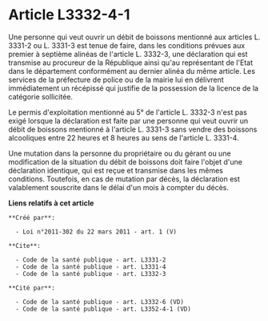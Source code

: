 # Article L3332-4-1

Une personne qui veut ouvrir un débit de boissons mentionné aux articles L. 3331-2 ou L. 3331-3 est tenue de faire, dans les
conditions prévues aux premier à septième alinéas de l'article L. 3332-3, une déclaration qui est transmise au procureur de
la République ainsi qu'au représentant de l'Etat dans le département conformément au dernier alinéa du même article. Les
services de la préfecture de police ou de la mairie lui en délivrent immédiatement un récépissé qui justifie de la possession
de la licence de la catégorie sollicitée. 

Le permis d'exploitation mentionné au 5° de l'article L. 3332-3 n'est pas exigé lorsque la déclaration est faite par une
personne qui veut ouvrir un débit de boissons mentionné à l'article L. 3331-3 sans vendre des boissons alcooliques entre 22
heures et 8 heures au sens de l'article L. 3331-4.

Une mutation dans la personne du propriétaire ou du gérant ou une modification de la situation du débit de boissons doit
faire l'objet d'une déclaration identique, qui est reçue et transmise dans les mêmes conditions. Toutefois, en cas de
mutation par décès, la déclaration est valablement souscrite dans le délai d'un mois à compter du décès.

**Liens relatifs à cet article**

	**Créé par**:

	  - Loi n°2011-302 du 22 mars 2011 - art. 1 (V)

	**Cite**:

	  - Code de la santé publique - art. L3331-2
	  - Code de la santé publique - art. L3331-4
	  - Code de la santé publique - art. L3332-3

	**Cité par**:

	  - Code de la santé publique - art. L3332-6 (VD)
	  - Code de la santé publique - art. L3352-4-1 (VD)
